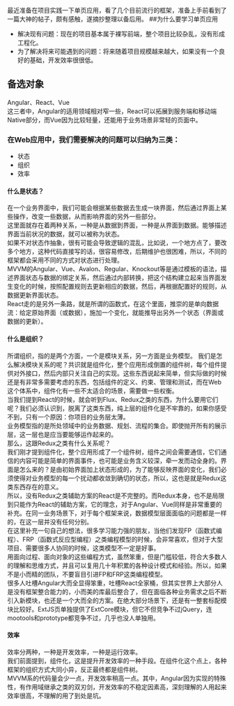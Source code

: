   最近准备在项目实践一下单页应用，看了几个目前流行的框架，准备上手前看到了一篇大神的帖子，颇有感触，遂摘抄整理以备后用。
##为什么要学习单页应用

- 解决现有问题：现在的项目基本属于裸写前端，整个项目比较杂乱，没有形成工程化。
- 为了解决将来可能遇到的问题：将来随着项目规模越来越大，如果没有一个良好的基础，开发效率很很低。
## 备选对象
  Angular、React、Vue<br>
  这三者中，Angular的适用领域相对窄一些，React可以拓展到服务端和移动端Native部分，而Vue因为比较轻量，还能用于业务场景非常轻的页面中。<br>
### 在Web应用中，我们需要解决的问题可以归纳为三类：  
- 状态
- 组织
- 效率

#### 什么是状态？
  在一个业务界面中，我们可能会根据某些数据去生成一块界面，然后通过界面上某些操作，改变一些数据，从而影响界面的另外一些部分。<br>
  这里面就存在着两种关系，一种是从数据到界面，一种是从界面到数据。能够描述界面当前状况的数据，就可以被称为状态。<br>
  如果不对状态作抽象，很有可能会导致逻辑的混乱，比如说，一个地方点了，要改多个地方，这种代码直接写的话，很容易修改，后期维护也很困难，所以，不同的框架都会采用不同的方式对状态进行处理。<br>
  MVVM的Angular、Vue、Avalon、Regular、Knockout等是通过模板的语法，描述界面状态与数据的绑定关系，然后通过内部转换，把这个结构建立起来当界面发生变化的时候，按照配置规则去更新相应的数据，然后，再根据配置好的规则，从数据更新界面状态。<br>
  React走的是另外一条路，就是所谓的函数式，在这个里面，推崇的是单向数据流：给定原始界面（或数据），施加一个变化，就能推导出另外一个状态（界面或数据的更新）。
#### 什么是组织？
  所谓组织，指的是两个方面，一个是模块关系，另一方面是业务模型。
  我们是怎么解决模块关系的呢？共识就是组件化，整个应用形成倒置的组件树，每个组件提供对外接口，然后内部只关注自己的实现。这些东西说起来简单，但实际做的时候还是有非常多需要考虑的东西，包括组件的定义、约束、管理和测试，而在Web这个体系中，组件化有一些不太适合的场景，需要做一些权衡。<br>
  当我们提到React的时候，就会听到Flux、Redux之类的东西，为什么要用它们呢？我们必须认识到，脱离了这类东西，纯上层的组件化是不牢靠的，如果你感受不到，只有一个原因：你项目的业务层太薄。<br>
  业务模型指的是所处领域中的业务数据、规划、流程的集合。即使抛开所有的展示层，这一层也是应当要能够运作起来的。<br>
  那么，这跟Redux之类有什么关系呢？<br>
  我们刚才提到组件化，整个应用形成了一个组件树，组件之间会需要通信，它们通信的内容可能是简单的界面事件，也可能是业务含义较深，牵一发而动全身的。界面是怎么来的？是由初始界面加上状态形成的，为了能够反映界面的变化，我们必须使得对业务模型的每一个扰动都收敛到确切的状态，所以，这也是就是Redux这类东西存在的意义。<br>
  所以，没有Redux之类辅助方案的React是不完整的。而Redux本身，也不是局限到只能作为React的辅助方案，它的理念，对于Angular、Vue同样是非常重要的补充。在同一业务场景下，对于每个框架来说，数据模型层面面临的问题都是一样的，在这一层并没有任何分别。<br>
  在这里补充一句自己的想法，很多学习能力强的朋友，当他们发现FP（函数式编程）、FRP（函数式反应型编程）之类编程模型的时候，会非常喜欢，但对于大型项目、需要很多人协同的时候，这类模型不一定是好事。<br>
  用面向过程、面向对象的这些编程方式，虽然笨重，但是门槛较低，符合大多数人的理解和思维方式，并且可以复用几十年积累的各种设计模式和经验。所以，如果不是小而精的团队，不要盲目引进FP和FRP这类编程模型。<br>
  很多人吐槽Angular大而全显得笨重，吐槽React全家桶，但其实世界上大部分人是没有框架整合能力的，小而美的库最后整合了，但在面临各种业务需求之后不断引入新模块，也还是一个大而全的方案。在绝大部分场景下，还是有一整套标配模块比较好。ExtJS页单独提供了ExtCore模块，但它不但竞争不过jQuery，连mootools和prototype都竞争不过，几乎也没人单独用。
#### 效率
  效率分两种，一种是开发效率，一种是运行效率。<br>
  我们前面提到，组件化，这是提升开发效率的一种手段。在组件化这个点上，各种框架的组织方式大同小异，反正最终都是组件树。<br>
  MVVM系的代码量会少一点，开发效率稍高一点。其中，Angular因为实现的特殊性，有作用域继承之类的双刃剑，开发效率的不稳定因素高，深刻理解的人用起来效率很高，不理解的用了到处是坑。<br>
